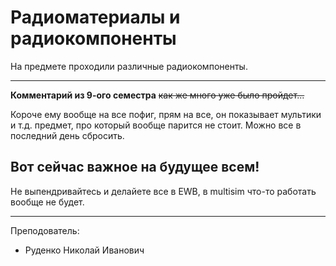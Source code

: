# Радиоматериалы и радиокомпоненты

На предмете проходили различные радиокомпоненты. 

---

**Комментарий из 9-ого семестра** ~~как же много уже было пройдет...~~

Короче ему вообще на все пофиг, прям на все, он показывает мультики и т.д. предмет, про который вообще
парится не стоит. Можно все в последний день сбросить.

## Вот сейчас важное на будущее всем!

Не выпендривайтесь и делайете все в EWB, в multisim что-то работать вообще не будет.

---

Преподователь:

* Руденко Николай Иванович 
